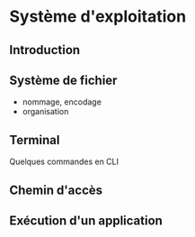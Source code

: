 # Système d'exploitation

## Introduction

## Système de fichier

- nommage, encodage
- organisation

## Terminal

Quelques commandes en CLI

## Chemin d'accès

## Exécution d'un application


